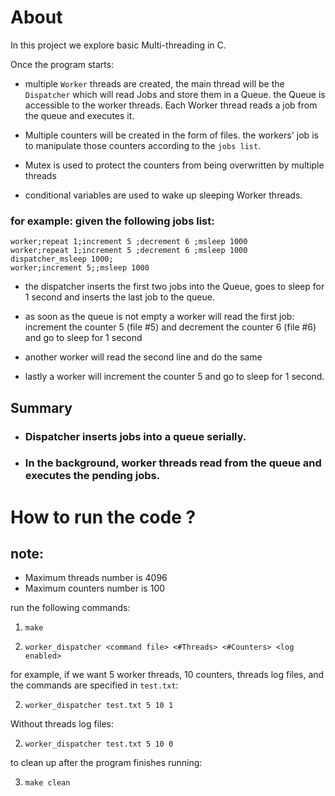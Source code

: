 # About
In this project we explore basic Multi-threading in C.

Once the program starts:
- multiple `Worker` threads are created, the main thread will be the `Dispatcher` which will read Jobs and store them in a Queue.
the Queue is accessible to the worker threads.
Each Worker thread reads a job from the queue and executes it.

- Multiple counters will be created in the form of files.
the workers' job is to manipulate those counters according to the `jobs list`.

- Mutex is used to protect the counters from being overwritten by multiple threads 
- conditional variables are used to wake up sleeping Worker threads.

### for example: given the following jobs list:
```
worker;repeat 1;increment 5 ;decrement 6 ;msleep 1000
worker;repeat 1;increment 5 ;decrement 6 ;msleep 1000
dispatcher_msleep 1000;
worker;increment 5;;msleep 1000
```

- the dispatcher inserts the first two jobs into the Queue, goes to sleep for 1 second and inserts the last job to the queue.

- as soon as the queue is not empty a worker will read the first job:  increment the counter 5 (file #5) and decrement the counter 6 (file #6) and go to sleep for 1 second
- another worker will read the second line and do the same
- lastly a worker will increment the counter 5 and go to sleep for 1 second.


## Summary

- ### Dispatcher inserts jobs into a queue serially.
- ### In the background, worker threads read from the queue and executes the pending jobs.


# How to run the code ?
## note:
- Maximum threads number is 4096
- Maximum counters number is 100 

run the following commands:

1. `make`

2. `worker_dispatcher <command file> <#Threads> <#Counters> <log enabled>` 

for example, if we want 5 worker threads, 10 counters, threads log files, and the commands are specified in `test.txt`:

2. `worker_dispatcher test.txt 5 10 1`

Without threads log files:

2. `worker_dispatcher test.txt 5 10 0`


to clean up after the program finishes running:

3. `make clean `  